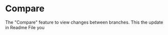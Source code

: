 # Compare

The "Compare" feature to view changes between branches.
This the update in Readme File
you
